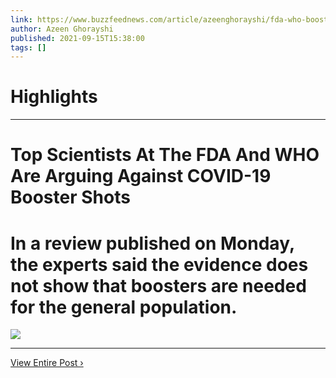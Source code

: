 ```yaml
---
link: https://www.buzzfeednews.com/article/azeenghorayshi/fda-who-booster-shots-opposition
author: Azeen Ghorayshi
published: 2021-09-15T15:38:00
tags: []
---
```

# Highlights


---
# Top Scientists At The FDA And WHO Are Arguing Against COVID-19 Booster Shots
# In a review published on Monday, the experts said the evidence does not show that boosters are needed for the general population.

![](https://img.buzzfeed.com/buzzfeed-static/static/2021-09/15/14/campaign_images/b0f2592b80f6/top-scientists-at-the-fda-and-who-are-arguing-aga-2-416-1631716682-3_dblbig.jpg)

---

[View Entire Post ›](https://www.buzzfeednews.com/article/azeenghorayshi/fda-who-booster-shots-opposition)